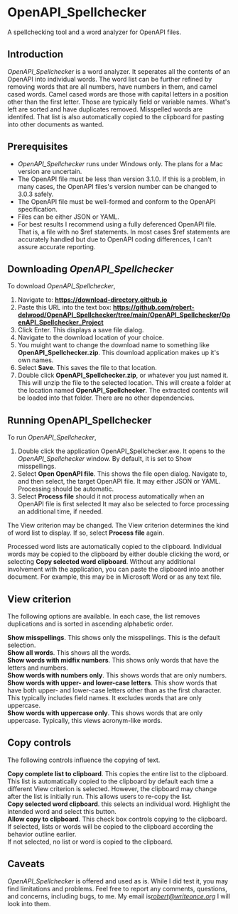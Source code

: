 # OpenAPI_Spellchecker
A spellchecking tool and a word analyzer for OpenAPI files.

## Introduction
*OpenAPI_Spellchecker* is a word analyzer.
It seperates all the contents of an OpenAPI into individual words.
The word list can be further refined by removing words that are all numbers, have numbers in them, and camel cased words.
Camel cased words are those with capital letters in a position other than the first letter.
Those are typically field or variable names.
What's left are sorted and have duplicates removed.
Misspelled words are identifed.
That list is also automatically copied to the clipboard for pasting into other documents as wanted.

## Prerequisites
* *OpenAPI_Spellchecker* runs under Windows only.
The plans for a Mac version are uncertain.
* The OpenAPI file must be less than version 3.1.0. If this is a problem, in many cases, the OpenAPI files's version number can be changed to 3.0.3 safely.
* The OpenAPI file must be well-formed and conform to the OpenAPI specification.
* Files can be either JSON or YAML.
* For best results I recommend using a fully deferenced OpenAPI file.
That is, a file with no $ref statements.
In most cases $ref statements are accurately handled but due to OpenAPI coding differences, I can't assure accurate reporting.

## Downloading *OpenAPI_Spellchecker*
To download *OpenAPI_Spellchecker*,
1. Navigate to: **https://download-directory.github.io**
2. Paste this URL into the text box: **https://github.com/robert-delwood/OpenAPI_Spellchecker/tree/main/OpenAPI_Spellchecker/OpenAPI_Spellchecker_Project**
3. Click Enter. This displays a save file dialog.
1. Navigate to the download location of your choice.
2. You muight want to change the download name to something like **OpenAPI_Spellchecker.zip**.
   This download application makes up it's own names.
1. Select **Save**. This saves the file to that location.
1. Double click **OpenAPI_Spellchecker.zip**, or whatever you just named it.
   This will unzip the file to the selected location.
   This will create a folder at the location named **OpenAPI_Spellchecker**.
   The extracted contents will be loaded into that folder.
   There are no other dependencies.

## Running OpenAPI_Spellchecker
To run *OpenAPI_Spellchecker*,
1. Double click the application OpenAPI_Spellchecker.exe.
It opens to the *OpenAPI_Spellchecker* window.
By default, it is set to Show misspellings.
1. Select **Open OpenAPI file**. This shows the file open dialog.
   Navigate to, and then select, the target OpenAPI file.
   It may either JSON or YAML.
   Processing should be automatic.
1. Select **Process file** should it not process automatically when an OpenAPI file is first selected
   It may also be selected to force processing an additional time, if needed.

The View criterion may be changed.
The View criterion determines the kind of word list to display.
If so, select **Process file** again.

Processed word lists are automatically copied to the clipboard.
Individual words may be copied to the clipboard by either double clicking the word, or selecting **Copy selected word clipboard**.
Without any additional involvement with the application, you can paste the clipboard into another document.
For example, this may be in Microsoft Word or as any text file.

## View criterion
The following options are available.
In each case, the list removes duplications and is sorted in ascending alphabetic order.

**Show misspellings**. This shows only the misspellings.
This is the default selection.<br>
**Show all words**. This shows all the words.<br>
**Show words with midfix numbers**. This shows only words that have the letters and numbers.<br>
**Show words with numbers only**. This shows words that are only numbers.<br>
**Show words with upper- and lower-case letters**. This show words that have both upper- and lower-case letters other than as the first character.
This typically includes field names. It excludes words that are only uppercase.<br>
**Show words with uppercase only**. This shows words that are only uppercase. Typically, this views acronym-like words.

## Copy controls
The following controls influence the copying of text.

**Copy complete list to clipboard**. This copies the entire list to the clipboard.
This list is automatically copied to the clipboard by default each time a different View criterion is selected. 
However, the clipboard may change after the list is initially run.
This allows users to re-copy the list.<br>
**Copy selected word clipboard**. this selects an individual word. Highlight the intended word and select this button.<br>
**Allow copy to clipboard**. This check box controls copying to the clipboard.<br>
If selected, lists or words will be copied to the clipboard according the behavior outline earlier.<br>
If not selected, no list or word is copied to the clipboard.

## Caveats
*OpenAPI_Spellchecker* is offered and used as is.
While I did test it, you may find limitations and problems.
Feel free to report any comments, questions, and concerns, including bugs, to me.
My email is*robert@writeonce.org*
I will look into them.



